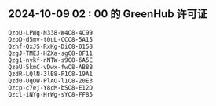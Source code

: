 ## 2024-10-09 02 : 00 的 GreenHub 许可证
```
QzoU-LPWq-N338-W4C8-4C99
QzoD-d5mv-t0uL-CCC8-5A15
Qzhf-QxJS-RxKg-DiC8-0158
QzgJ-TMEJ-HZXa-sgC8-0F11
Qzg1-nykf-nNTW-s9C8-6A5E
QzeU-5kmC-vDwx-fwC8-AB8B
QzdR-LQlN-3lB8-P1C8-19A1
Qzd0-UqOW-PlAO-l1C8-20E3
Qzcp-c7ej-Y8cM-bSC8-E12D
Qzcl-iNYg-HrWg-sYC8-FF85
```
